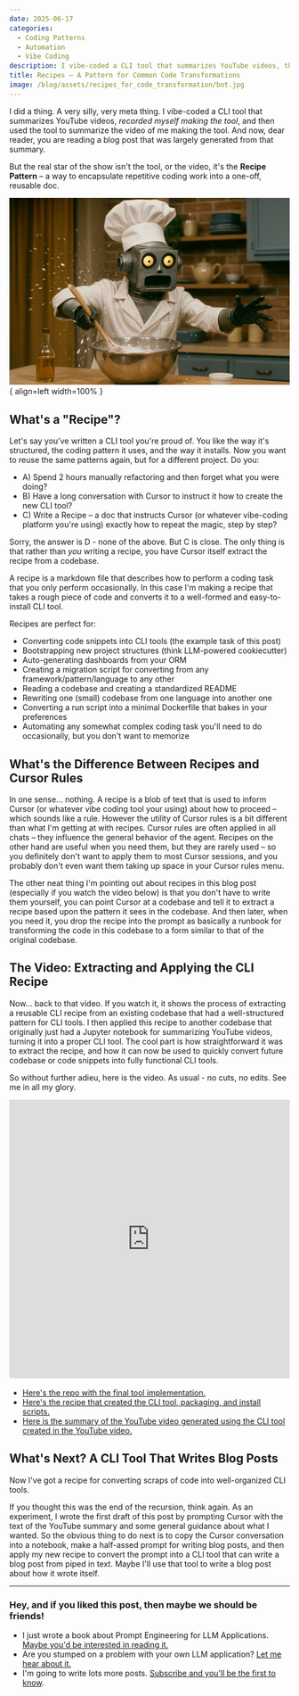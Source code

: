 ```yaml
---
date: 2025-06-17
categories:
  - Coding Patterns
  - Automation
  - Vibe Coding
description: I vibe-coded a CLI tool that summarizes YouTube videos, then used it to summarize the video of me making the tool. But the real magic? The "Recipe" pattern – a one-off, reusable doc for automating repetitive coding tasks. It's like Cursor rules, but you only eat the cookie once.
title: Recipes – A Pattern for Common Code Transformations
image: /blog/assets/recipes_for_code_transformation/bot.jpg
---
```



I did a thing. A very silly, very meta thing. I vibe-coded a CLI tool that summarizes YouTube videos, _recorded myself making the tool_, and then used the tool to summarize the video of me making the tool. And now, dear reader, you are reading a blog post that was largely generated from that summary. 

But the real star of the show isn't the tool, or the video, it's the **Recipe Pattern** – a way to encapsulate repetitive coding work into a one-off, reusable doc.


![Recipe Bot](./assets/recipes_for_code_transformation/bot.jpg){ align=left width=100% }


<!-- more -->

## What's a "Recipe"?

Let's say you've written a CLI tool you're proud of. You like the way it's structured, the coding pattern it uses, and the way it installs. Now you want to reuse the same patterns again, but for a different project. Do you:

- A) Spend 2 hours manually refactoring and then forget what you were doing?
- B) Have a long conversation with Cursor to instruct it how to create the new CLI tool?
- C) Write a Recipe – a doc that instructs Cursor (or whatever vibe-coding platform you're using) exactly how to repeat the magic, step by step?

Sorry, the answer is D - none of the above. But C is close. The only thing is that rather than _you_ writing a recipe, you have Cursor itself extract the recipe from a codebase.

A recipe is a markdown file that describes how to perform a coding task that you only perform occasionally. In this case I'm making a recipe that takes a rough piece of code and converts it to a well-formed and easy-to-install CLI tool.

Recipes are perfect for:

- Converting code snippets into CLI tools (the example task of this post)
- Bootstrapping new project structures (think LLM-powered cookiecutter)
- Auto-generating dashboards from your ORM
- Creating a migration script for converting from any framework/pattern/language to any other
- Reading a codebase and creating a standardized README
- Rewriting one (small) codebase from one language into another one
- Converting a run script into a minimal Dockerfile that bakes in your preferences
- Automating any somewhat complex coding task you'll need to do occasionally, but you don't want to memorize

## What's the Difference Between Recipes and Cursor Rules

In one sense... nothing. A recipe is a blob of text that is used to inform Cursor (or whatever vibe coding tool your using) about how to proceed – which sounds like a rule. However the utility of Cursor rules is a bit different than what I'm getting at with recipes. Cursor rules are often applied in all chats – they influence the general behavior of the agent. Recipes on the other hand are useful when you need them, but they are rarely used – so you definitely don't want to apply them to most Cursor sessions, and you probably don't even want them taking up space in your Cursor rules menu.

The other neat thing I'm pointing out about recipes in this blog post (especially if you watch the video below) is that you don't have to write them yourself, you can point Cursor at a codebase and tell it to extract a recipe based upon the pattern it sees in the codebase. And then later, when you need it, you drop the recipe into the prompt as basically a runbook for transforming the code in this codebase to a form similar to that of the original codebase.

## The Video: Extracting and Applying the CLI Recipe

Now... back to that video. If you watch it, it shows the process of extracting a reusable CLI recipe from an existing codebase that had a well-structured pattern for CLI tools. I then applied this recipe to another codebase that originally just had a Jupyter notebook for summarizing YouTube videos, turning it into a proper CLI tool. The cool part is how straightforward it was to extract the recipe, and how it can now be used to quickly convert future codebase or code snippets into fully functional CLI tools.

So without further adieu, here is the video. As usual - no cuts, no edits. See me in all my glory.
<figure markdown="span" style="width: 100%; max-width: 1200px; margin: 0 auto;">
    <iframe width="100%" height="500" src="https://www.youtube.com/embed/jqV4AhjhIfY" title="Vibe coding the Recipe pattern and then applying it." frameborder="0" allow="accelerometer; autoplay; clipboard-write; encrypted-media; gyroscope; picture-in-picture" allowfullscreen></iframe>
</figure>

- [Here's the repo with the final tool implementation.](https://github.com/arcturus-labs/summarize-youtube)
- [Here's the recipe that created the CLI tool, packaging, and install scripts.](https://github.com/arcturus-labs/summarize-youtube/blob/main/RECIPE.md)
- [Here is the summary of the YouTube video generated using the CLI tool created in the YouTube video.](https://github.com/arcturus-labs/summarize-youtube/blob/main/summary_of_video.md)

## What's Next? A CLI Tool That Writes Blog Posts

Now I've got a recipe for converting scraps of code into well-organized CLI tools.

If you thought this was the end of the recursion, think again. As an experiment, I wrote the first draft of this post by prompting Cursor with the text of the YouTube summary and some general guidance about what I wanted. So the obvious thing to do next is to copy the Cursor conversation into a notebook, make a half-assed prompt for writing blog posts, and then apply my new recipe to convert the prompt into a CLI tool that can write a blog post from piped in text. Maybe I'll use that tool to write a blog post about how it wrote itself.

---

### Hey, and if you liked this post, then maybe we should be friends!

- I just wrote a book about Prompt Engineering for LLM Applications. [Maybe you'd be interested in reading it.](/#about)
- Are you stumped on a problem with your own LLM application? [Let me hear about it.](/#contact-blog)
- I'm going to write lots more posts. [Subscribe and you'll be the first to know](/#contact-blog).
